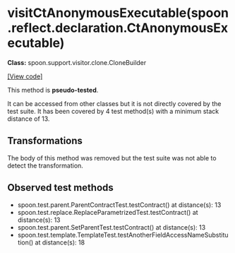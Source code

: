 # visitCtAnonymousExecutable(spoon.reflect.declaration.CtAnonymousExecutable)

**Class:** spoon.support.visitor.clone.CloneBuilder

[[View code]](https://github.com/INRIA/spoon/blob/fd878bc71b73fc1da82356eaa6578f760c70f0de/src/main/java//spoon/support/visitor/clone/CloneBuilder.java#L115)

This method is **pseudo-tested**.


It can be accessed from other classes but it is not directly covered by the test suite. 
It has been covered by 4 test method(s) with a minimum stack distance of 13.

## Transformations

The body of this method was removed but the test suite was not able to detect the transformation.



## Observed test methods

* spoon.test.parent.ParentContractTest.testContract() at distance(s): 13
* spoon.test.replace.ReplaceParametrizedTest.testContract() at distance(s): 13
* spoon.test.parent.SetParentTest.testContract() at distance(s): 13
* spoon.test.template.TemplateTest.testAnotherFieldAccessNameSubstitution() at distance(s): 18

